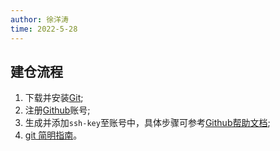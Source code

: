 ```yaml
---
author: 徐洋涛
time: 2022-5-28
---
```


## 建仓流程
1. 下载并安装[Git](https://git-scm.com/);
2. 注册[Github](https://github.com/)账号;
3. 生成并添加`ssh-key`至账号中，具体步骤可参考[Github帮助文档](https://docs.github.com/en/authentication/connecting-to-github-with-ssh/generating-a-new-ssh-key-and-adding-it-to-the-ssh-agent);
4. [git 简明指南](https://rogerdudler.github.io/git-guide/index.zh.html)。


